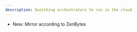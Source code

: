 ```yaml
---
description: Switching orchestrators to run in the cloud
---
```


- New: Mirror according to ZenBytes
